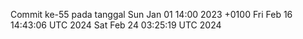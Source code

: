 Commit ke-55 pada tanggal Sun Jan 01 14:00 2023 +0100
Fri Feb 16 14:43:06 UTC 2024
Sat Feb 24 03:25:19 UTC 2024
